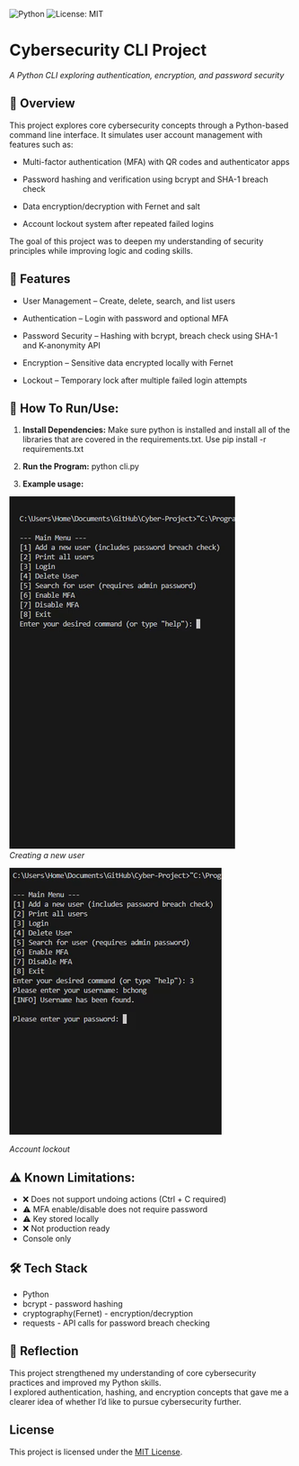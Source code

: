 ![Python](https://img.shields.io/badge/Python-3.10-blue)
![License: MIT](https://img.shields.io/badge/License-MIT-green.svg)

# Cybersecurity CLI Project
*A Python CLI exploring authentication, encryption, and password security*  

## 📖 Overview

This project explores core cybersecurity concepts through a Python-based command line interface. It simulates user account management with features such as:

- Multi-factor authentication (MFA) with QR codes and authenticator apps

- Password hashing and verification using bcrypt and SHA-1 breach check

- Data encryption/decryption with Fernet and salt

- Account lockout system after repeated failed logins

The goal of this project was to deepen my understanding of security principles while improving logic and coding skills.

## 🚀 Features
- User Management – Create, delete, search, and list users

- Authentication – Login with password and optional MFA

- Password Security – Hashing with bcrypt, breach check using SHA-1 and K-anonymity API

- Encryption – Sensitive data encrypted locally with Fernet

- Lockout – Temporary lock after multiple failed login attempts
## 🔧 How To Run/Use:

1. **Install Dependencies:** 
Make sure python is installed and install all of the libraries that are covered in the requirements.txt. Use pip install -r requirements.txt

2. **Run the Program:** python cli.py

3. **Example usage:**

![Example video of creating a new user](assets/login.gif)  
*Creating a new user*  

![Example video of creating a new user](assets/lockout.gif)


*Account lockout*  

## ⚠️ Known Limitations:

- ❌ Does not support undoing actions (Ctrl + C required)
- ⚠️ MFA enable/disable does not require password
- ⚠️ Key stored locally
- ❌ Not production ready
- Console only

## 🛠 Tech Stack
- Python
- bcrypt - password hashing
- cryptography(Fernet) - encryption/decryption
- requests - API calls for password breach checking

## 📝 Reflection  
This project strengthened my understanding of core cybersecurity practices and improved my Python skills.  
I explored authentication, hashing, and encryption concepts that gave me a clearer idea of whether I’d like to pursue cybersecurity further.

## License
This project is licensed under the [MIT License](LICENSE).
